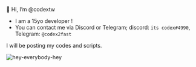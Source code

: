 👋 Hi, I’m @codextw

- I am a 15yo developer !
- You can contact me via Discord or Telegram; discord: `its codex#4990`, Telegram: `@codex2fast`

I will be posting my codes and scripts.


![hey-everybody-hey](https://user-images.githubusercontent.com/95185296/143780879-b434d23a-6be2-4fdc-a84e-faa8ca07d4a9.gif)

<!---
codextw/codextw is a ✨ special ✨ repository because its `README.md` (this file) appears on your GitHub profile.
You can click the Preview link to take a look at your changes.
--->
